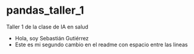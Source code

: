# pandas_taller_1
Taller 1 de la clase de IA en salud
- Hola, soy Sebastián Gutiérrez
- Este es mi segundo cambio en el readme con espacio entre las lineas
